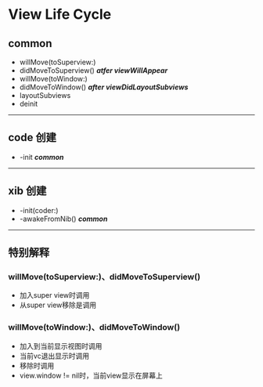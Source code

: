 #  View Life Cycle
## common
* willMove(toSuperview:)
* didMoveToSuperview()
***atfer viewWillAppear***
* willMove(toWindow:)
* didMoveToWindow()
***after viewDidLayoutSubviews***
* layoutSubviews
* deinit
---
## code 创建
* -init
***common***

---
## xib 创建
* -init(coder:)
* -awakeFromNib()
***common***
---
## 特别解释
### willMove(toSuperview:)、didMoveToSuperview()
* 加入super view时调用
* 从super view移除是调用
### willMove(toWindow:)、didMoveToWindow()
* 加入到当前显示视图时调用
* 当前vc退出显示时调用
* 移除时调用
* view.window != nil时，当前view显示在屏幕上

